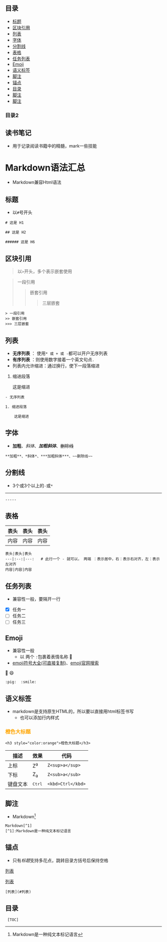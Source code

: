 
## 目录
- [标题](#标题)
- [区块引用](#区块引用)
- [列表](#列表)
- [字体](#字体)
- [分割线](#分割线)
- [表格](#表格)
- [任务列表](#任务列表)
- [Emoji](#Emoji)
- [语义标签](#语义标签)
- [脚注](#脚注)
- [锚点](#锚点)
- [目录](#目录)
- [脚注](#脚注)
- [脚注](#脚注)
### 目录2


## 读书笔记
- 用于记录阅读书籍中的精髓，mark一些技能

# Markdown语法汇总

* Markdown兼容Html语法

## 标题
* 以`#`号开头
```
# 这是 H1

## 这是 H2

###### 这是 H6
```

## 区块引用
> 以`>`开头，多个表示嵌套使用

> 一段引用
>> 嵌套引用
>>> 三层嵌套

```
> 一段引用
>> 嵌套引用
>>> 三层嵌套
```

## 列表
* **无序列表** ： 使用`* 或 + 或 -`都可以开户无序列表
* **有序列表** ：则使用数字接着一个英文句点`.`
* 列表内允许缩进：通过换行，使下一段落缩进
1. 缩进段落

    这是缩进
```
- 无序列表

1. 缩进段落

    这是缩进
```

## 字体
- **加粗**、*斜体*、***加粗斜体***、~~删除线~~
```
**加粗**、*斜体*、***加粗斜体***、~~删除线~~
```

## 分割线
* 3个或3个以上的`-`或`*`

-----

```
-----
```

## 表格

表头|表头|表头
---|:--:|---:
内容|内容|内容

```
表头|表头|表头
---|:--:|---:   # 此行一个 - 就可以， 两端 ：表示居中，右：表示右对齐，左：表示左对齐
内容|内容|内容
```

## 任务列表

- 兼容性一般，要隔开一行

- [x] 任务一
- [ ] 任务二
- [ ] 任务三

## Emoji
- 兼容性一般
    - 以 两个 `:`包裹着表情名称 👧
- [emoji符号大全(可直接复制)](http://www.fhdq.net/emoji/emojifuhao.html#top)、[emoji官网搜索](https://emojipedia.org/face-with-tears-of-joy/)

:pig:  :smile: 

```
:pig:  :smile:
```

## 语义标签

- markdown是支持原生HTML的，所以要以直接用html标签书写
    - 也可以添加行内样式

<h3 style="color:orange">橙色大标题</h3>

```
<h3 style="color:orange">橙色大标题</h3>
```

描述|效果|代码
---|---|---|
上标|Z<sup>a</sup>|`Z<sup>a</sup>`
下标|Z<sub>a</sub>|`Z<sub>a</sub>`
键盘文本|<kbd>Ctrl</kbd>|`<kbd>Ctrl</kbd>`

## 脚注
- Markdown[^1]

```
Markdown[^1]
[^1]:Markdown是一种纯文本标记语言
```

## 锚点
- 只有*标题*支持多花点，跳转目录方括号后保持空格

[列表](#列表)

<a href="#列表">列表</a>

```
[列表](#列表)

```

## 目录

```
 [TOC]
```

[^1]:Markdown是一种纯文本标记语言
